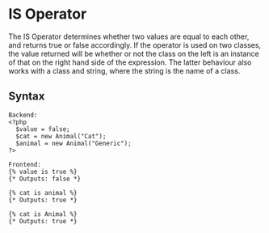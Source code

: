 IS Operator
==================
The IS Operator determines whether two values are equal to each other, and returns true or false accordingly. If the
operator is used on two classes, the value returned will be whether or not the class on the left is an instance of that
on the right hand side of the expression. The latter behaviour also works with a class and string, where the string is
the name of a class.

Syntax
--------------
```
Backend:
<?php
  $value = false;
  $cat = new Animal("Cat");
  $animal = new Animal("Generic");
?>

Frontend:
{% value is true %}
{* Outputs: false *}

{% cat is animal %}
{* Outputs: true *}

{% cat is Animal %}
{* Outputs: true *}
```